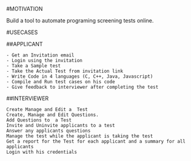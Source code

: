 #MOTIVATION

Build a tool to automate programing screening tests online.


#USECASES


##APPLICANT
 
    - Get an Invitation email
    - Login using the invitation
    - Take a Sample test
    - Take the Actual Test from invitation link
    - Write Code in 4 languages (C, C++, Java, Javascript)
    - Compile and Run test cases on his code
    - Give feedback to interviewer after completing the test


##INTERVIEWER

    Create Manage and Edit a  Test
    Create, Manage and Edit Questions.
    Add Questions to  a Test
    Invite and Uninvite applicants to a test
    Answer any applicants questions
    Manage the test while the applicant is taking the test
    Get a report for the Test for each applicant and a summary for all applicants
    Login with his credentials


